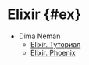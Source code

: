 # Elixir {#ex}

* Dima Neman
    * [Elixir. Туториал](https://www.youtube.com/playlist?list=PLtHDJri4AWWRfOzaQoMQlkWt53aIAPcZ9)
    * [Elixir. Phoenix](https://www.youtube.com/playlist?list=PLtHDJri4AWWTcEswoi7DtRQj9a5JBLWqE)
